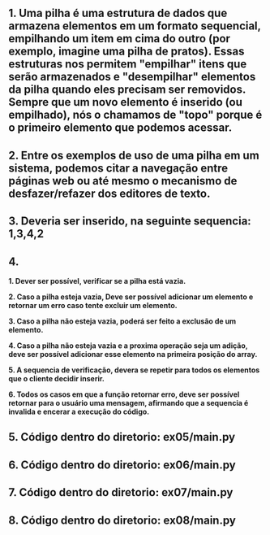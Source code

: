 ## 1. Uma pilha é uma estrutura de dados que armazena elementos em um formato sequencial, empilhando um item em cima do outro (por exemplo, imagine uma pilha de pratos). Essas estruturas nos permitem "empilhar" itens que serão armazenados e "desempilhar" elementos da pilha quando eles precisam ser removidos. Sempre que um novo elemento é inserido (ou empilhado), nós o chamamos de "topo" porque é o primeiro elemento que podemos acessar.

## 2. Entre os exemplos de uso de uma pilha em um sistema, podemos citar a navegação entre páginas web ou até mesmo o mecanismo de desfazer/refazer dos editores de texto.

## 3. Deveria ser inserido, na seguinte sequencia: 1,3,4,2

## 4.

**1. Dever ser possível, verificar se a pilha está vazia.**

**2. Caso a pilha esteja vazia, Deve ser possível adicionar um elemento e retornar um erro caso tente excluir um elemento.**

**3. Caso a pilha não esteja vazia, poderá ser feito a exclusão de um elemento.**

**4. Caso a pilha não esteja vazia e a proxima operação seja um adição, deve ser possível adicionar esse elemento na primeira posição do array.**

**5. A sequencia de verificação, devera se repetir para todos os elementos que o cliente decidir inserir.**

**6. Todos os casos em que a função retornar erro, deve ser possível retornar para o usuário uma mensagem, afirmando que a sequencia é invalida e encerar a execução do código.**

## 5. Código dentro do diretorio: ex05/main.py

## 6. Código dentro do diretorio: ex06/main.py

## 7. Código dentro do diretorio: ex07/main.py

## 8. Código dentro do diretorio: ex08/main.py
